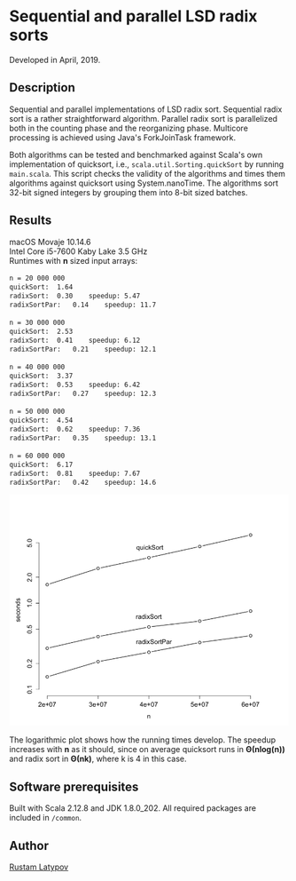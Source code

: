 # Sequential and parallel LSD radix sorts

Developed in April, 2019.

## Description

Sequential and parallel implementations of LSD radix sort. Sequential radix sort is a rather straightforward algorithm. Parallel radix sort is parallelized both in the counting phase and the reorganizing phase. Multicore processing is achieved using Java's ForkJoinTask framework.

Both algorithms can be tested and benchmarked against Scala's own implementation of quicksort, i.e., `scala.util.Sorting.quickSort` by running `main.scala`. This script checks the validity of the algorithms and times them algorithms against quicksort using System.nanoTime. The algorithms sort 32-bit signed integers by grouping them into 8-bit sized batches.


## Results

macOS Movaje 10.14.6 <br/>
Intel Core i5-7600 Kaby Lake 3.5 GHz <br/>
Runtimes with **n** sized input arrays:

```
n = 20 000 000
quickSort:	1.64
radixSort:	0.30	speedup: 5.47
radixSortPar:	0.14	speedup: 11.7

n = 30 000 000
quickSort:	2.53
radixSort:	0.41	speedup: 6.12
radixSortPar:	0.21	speedup: 12.1

n = 40 000 000
quickSort:	3.37
radixSort:	0.53	speedup: 6.42
radixSortPar:	0.27	speedup: 12.3

n = 50 000 000
quickSort:	4.54
radixSort:	0.62	speedup: 7.36
radixSortPar:	0.35	speedup: 13.1

n = 60 000 000
quickSort:	6.17
radixSort:	0.81	speedup: 7.67
radixSortPar:	0.42	speedup: 14.6
```

<img src="https://github.com/rustamlatypov/parallel-radixsort/blob/master/R/Rplot00.png" width="650">


The logarithmic plot shows how the running times develop. The speedup increases with **n** as it should, since on average quicksort runs in **Θ(nlog(n))** and radix sort in **Θ(nk)**, where k is 4 in this case.


## Software prerequisites

Built with Scala 2.12.8 and JDK 1.8.0_202. All required packages are included in `/common`.

## Author

[Rustam Latypov](mailto:rustam.latypov@aalto.fi)
